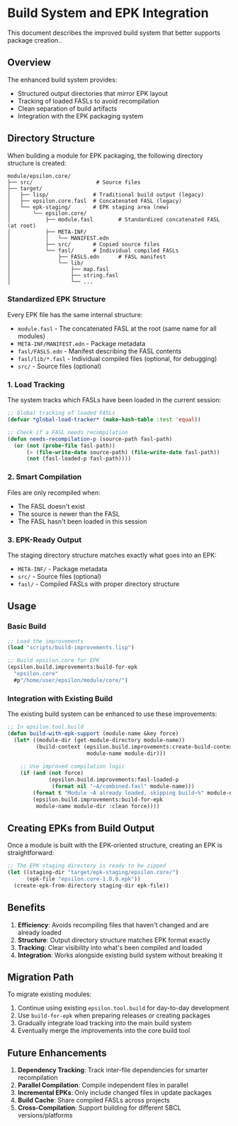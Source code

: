 # Build System and EPK Integration

This document describes the improved build system that better supports
package creation..

## Overview

The enhanced build system provides:
- Structured output directories that mirror EPK layout
- Tracking of loaded FASLs to avoid recompilation
- Clean separation of build artifacts
- Integration with the EPK packaging system

## Directory Structure

When building a module for EPK packaging, the following directory structure is created:

```
module/epsilon.core/
├── src/                    # Source files
├── target/
│   ├── lisp/              # Traditional build output (legacy)
│   ├── epsilon.core.fasl  # Concatenated FASL (legacy)
│   └── epk-staging/       # EPK staging area (new)
│       └── epsilon.core/
│           ├── module.fasl        # Standardized concatenated FASL (at root)
│           ├── META-INF/
│           │   └── MANIFEST.edn
│           ├── src/       # Copied source files
│           └── fasl/      # Individual compiled FASLs
│               ├── FASLS.edn      # FASL manifest
│               └── lib/
│                   ├── map.fasl
│                   ├── string.fasl
│                   └── ...
```

### Standardized EPK Structure

Every EPK file has the same internal structure:
- `module.fasl` - The concatenated FASL at the root (same name for all modules)
- `META-INF/MANIFEST.edn` - Package metadata
- `fasl/FASLS.edn` - Manifest describing the FASL contents
- `fasl/lib/*.fasl` - Individual compiled files (optional, for debugging)
- `src/` - Source files (optional)

### 1. Load Tracking

The system tracks which FASLs have been loaded in the current session:

```lisp
;; Global tracking of loaded FASLs
(defvar *global-load-tracker* (make-hash-table :test 'equal))

;; Check if a FASL needs recompilation
(defun needs-recompilation-p (source-path fasl-path)
  (or (not (probe-file fasl-path))
      (> (file-write-date source-path) (file-write-date fasl-path))
      (not (fasl-loaded-p fasl-path))))
```

### 2. Smart Compilation

Files are only recompiled when:
- The FASL doesn't exist
- The source is newer than the FASL
- The FASL hasn't been loaded in this session

### 3. EPK-Ready Output

The staging directory structure matches exactly what goes into an EPK:
- `META-INF/` - Package metadata
- `src/` - Source files (optional)
- `fasl/` - Compiled FASLs with proper directory structure

## Usage

### Basic Build

```lisp
;; Load the improvements
(load "scripts/build-improvements.lisp")

;; Build epsilon.core for EPK
(epsilon.build.improvements:build-for-epk 
  "epsilon.core"
  #p"/home/user/epsilon/module/core/")
```

### Integration with Existing Build

The existing build system can be enhanced to use these improvements:

```lisp
;; In epsilon.tool.build
(defun build-with-epk-support (module-name &key force)
  (let* ((module-dir (get-module-directory module-name))
         (build-context (epsilon.build.improvements:create-build-context 
                         module-name module-dir)))
    
    ;; Use improved compilation logic
    (if (and (not force) 
             (epsilon.build.improvements:fasl-loaded-p 
              (format nil "~A/combined.fasl" module-name)))
        (format t "Module ~A already loaded, skipping build~%" module-name)
        (epsilon.build.improvements:build-for-epk 
         module-name module-dir :clean force))))
```

## Creating EPKs from Build Output

Once a module is built with the EPK-oriented structure, creating an EPK is straightforward:

```lisp
;; The EPK staging directory is ready to be zipped
(let ((staging-dir "target/epk-staging/epsilon.core/")
      (epk-file "epsilon.core-1.0.0.epk"))
  (create-epk-from-directory staging-dir epk-file))
```

## Benefits

1. **Efficiency**: Avoids recompiling files that haven't changed and are already loaded
2. **Structure**: Output directory structure matches EPK format exactly
3. **Tracking**: Clear visibility into what's been compiled and loaded
4. **Integration**: Works alongside existing build system without breaking it

## Migration Path

To migrate existing modules:

1. Continue using existing `epsilon.tool.build` for day-to-day development
2. Use `build-for-epk` when preparing releases or creating packages
3. Gradually integrate load tracking into the main build system
4. Eventually merge the improvements into the core build tool

## Future Enhancements

1. **Dependency Tracking**: Track inter-file dependencies for smarter recompilation
2. **Parallel Compilation**: Compile independent files in parallel
3. **Incremental EPKs**: Only include changed files in update packages
4. **Build Cache**: Share compiled FASLs across projects
5. **Cross-Compilation**: Support building for different SBCL versions/platforms
